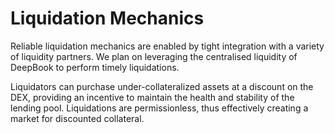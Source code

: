 # Liquidation Mechanics

Reliable liquidation mechanics are enabled by tight integration with a variety of liquidity partners. We plan on leveraging the centralised liquidity of DeepBook to perform timely liquidations.

Liquidators can purchase under-collateralized assets at a discount on the DEX, providing an incentive to maintain the health and stability of the lending pool. Liquidations are permissionless, thus effectively creating a market for discounted collateral.&#x20;

